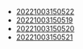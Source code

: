 - [20221003150522](/zet/20221003150522/README.md)
- [20221003150519](/zet/20221003150519/README.md)
- [20221003150520](/zet/20221003150520/README.md)
- [20221003150521](/zet/20221003150521/README.md)
